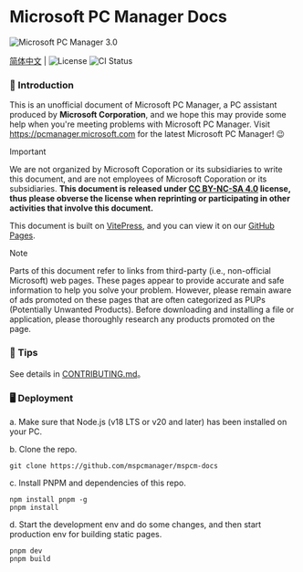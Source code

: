 # Microsoft PC Manager Docs
![Microsoft PC Manager 3.0](https://pcmanager.microsoft.com/assets/digitalLivingMain-phone.png)  
  
[简体中文](./README.zh-cn.md) | 
![License](https://img.shields.io/badge/License-CC_BY--NC--SA_4.0-blue)
![CI Status](https://img.shields.io/github/actions/workflow/status/mspcmanager/mspcm-docs/deploy-to-pages.yml) 

### 👏 Introduction  
This is an unofficial document of Microsoft PC Manager, a PC assistant produced by **Microsoft Corporation**, and we hope this may provide some help when you're meeting problems with Microsoft PC Manager. Visit <https://pcmanager.microsoft.com> for the latest Microsoft PC Manager! 😉   

> [!IMPORTANT]
> We are not organized by Microsoft Coporation or its subsidiaries to write this document, and are not employees of Microsoft Coporation or its subsidiaries. **This document is released under [CC BY-NC-SA 4.0](https://creativecommons.org/licenses/by-nc-sa/4.0/) license, thus please obverse the license when reprinting or participating in other activities that involve this document.**  

This document is built on [VitePress](https://vitepress.dev/), and you can view it on our [GitHub Pages](https://mspcmanager.github.io/mspcm-docs/).

> [!NOTE]
> Parts of this document refer to links from third-party (i.e., non-official Microsoft) web pages. These pages appear to provide accurate and safe information to help you solve your problem. However, please remain aware of ads promoted on these pages that are often categorized as PUPs (Potentially Unwanted Products). Before downloading and installing a file or application, please thoroughly research any products promoted on the page.

### 📣 Tips  
See details in [CONTRIBUTING.md](./CONTRIBUTING.md)。

### 🖥️ Deployment
a. Make sure that Node.js (v18 LTS or v20 and later) has been installed on your PC.
  
b. Clone the repo.  
```shell
git clone https://github.com/mspcmanager/mspcm-docs
```
c. Install PNPM and dependencies of this repo.  
```shell
npm install pnpm -g
pnpm install
```
d. Start the development env and do some changes, and then start production env for building static pages.  
```shell
pnpm dev
pnpm build
```
